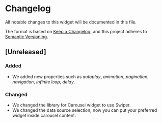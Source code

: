 # Changelog
All notable changes to this widget will be documented in this file.

The format is based on [Keep a Changelog](https://keepachangelog.com/en/1.0.0/), and this project adheres to [Semantic Versioning](https://semver.org/spec/v2.0.0.html).

## [Unreleased]

### Added
- We added new properties such as *autoplay*, *animation*, *pagination*, *navigation*, *infinite loop*, *delay*.

### Changed
- We changed the library for Carousel widget to use Swiper.
- We changed the data source selection, now you can put your preferred widget inside carousel content.